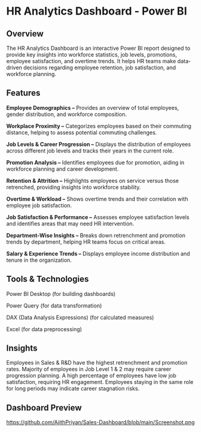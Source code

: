 # HR Analytics Dashboard - Power BI
## Overview
The HR Analytics Dashboard is an interactive Power BI report designed to provide key insights into workforce statistics, job levels, promotions, employee satisfaction, and overtime trends. It helps HR teams make data-driven decisions regarding employee retention, job satisfaction, and workforce planning.

## Features
**Employee Demographics –** Provides an overview of total employees, gender distribution, and workforce composition.

**Workplace Proximity –** Categorizes employees based on their commuting distance, helping to assess potential commuting challenges.

**Job Levels & Career Progression –** Displays the distribution of employees across different job levels and tracks their years in the current role.

**Promotion Analysis –** Identifies employees due for promotion, aiding in workforce planning and career development.

**Retention & Attrition –** Highlights employees on service versus those retrenched, providing insights into workforce stability.

**Overtime & Workload –** Shows overtime trends and their correlation with employee job satisfaction.

**Job Satisfaction & Performance –** Assesses employee satisfaction levels and identifies areas that may need HR intervention.

**Department-Wise Insights –** Breaks down retrenchment and promotion trends by department, helping HR teams focus on critical areas.

**Salary & Experience Trends –** Displays employee income distribution and tenure in the organization.

## Tools & Technologies
Power BI Desktop (for building dashboards)

Power Query (for data transformation)

DAX (Data Analysis Expressions) (for calculated measures)

Excel (for data preprocessing)

## Insights
Employees in Sales & R&D have the highest retrenchment and promotion rates.
Majority of employees in Job Level 1 & 2 may require career progression planning.
A high percentage of employees have low job satisfaction, requiring HR engagement.
Employees staying in the same role for long periods may indicate career stagnation risks.
## Dashboard Preview
https://github.com/AjithPriyan/Sales-Dashboard/blob/main/Screenshot.png
